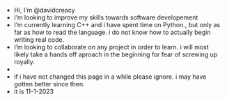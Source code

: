 - Hi, I’m @davidcreacy
- I’m looking to improve my skills towards software developement
- I’m currently learning C++ and i have spent time on Python., but only as far as how to read the language. i do not know how to actually begin writing real code.
- I’m looking to collaborate on any project in order to learn. i will most likely take a hands off aproach in the beginning for fear of screwing up royally.
-
- if i have not changed this page in a while please ignore. i may have gotten better since then.
- it is 11-1-2023

<!---
davidcreacy/davidcreacy is a ✨ special ✨ repository because its `README.md` (this file) appears on your GitHub profile.
You can click the Preview link to take a look at your changes.
--->
